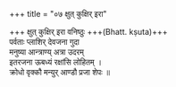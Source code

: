 +++
title = "०७ क्षुत् कुक्षिर् इरा"

+++
क्षुत् कुक्षिर् इरा वनिष्ठुः +++(Bhatt. kṣuta)+++  
पर्वताः प्लाशिर् देवजना गुदा  
मनुष्या आन्त्राण्य् अत्रा उदरम्  
इतरजना ऊबध्यं रक्षांसि लोहितम् ।  
क्रोधो वृक्कौ मन्युर् आण्डौ प्रजा शेपः ॥